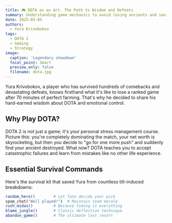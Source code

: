 ```yaml
---
title: 🎮 DOTA as an Art. The Path to Wisdom and Defeats
summary: Understanding game mechanics to avoid losing ancients and sanity.
date: 2025-03-05
authors:
  - Yura Krivobokov
tags:
  - DOTA 2
  - Gaming
  - Strategy
image:
  caption: 'Legendary showdown'
  focal_point: Smart
  preview_only: false
  filename: dota.jpg
---
```


Yura Krivobokov, a player who has survived hundreds of comebacks and devastating defeats, knows firsthand what it's like to lose a ranked game after 70 minutes of perfect farming. That's why he decided to share his hard-earned wisdom about DOTA and emotional control.

## Why Play DOTA?

DOTA 2 is not just a game; it's your personal stress management course. Picture this: you're completely dominating the match, your net worth is skyrocketing, but then you decide to "go for one more push" and suddenly find your ancient destroyed. What now? DOTA teaches you to accept catastrophic failures and learn from mistakes like no other life experience.

## Essential Survival Commands

Here's the survival kit that saved Yura from countless tilt-induced breakdowns:

```bash
random_hero()        # Let fate decide your pick
spam_chat("Well played!")  # Maintain team morale
rush_midas()         # Because timing is everything
blame_jungle()       # Classic deflection technique
abandon_game()       # The ultimate last resort
